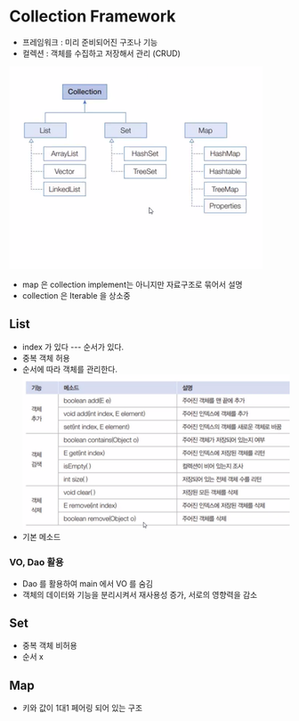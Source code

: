 # Collection Framework

- 프레임워크 : 미리 준비되어진 구조나 기능
- 컬렉션 : 객체를 수집하고 저장해서 관리 (CRUD)

![img.png](../../picture/collection01.png)
- map 은 collection implement는 아니지만 자료구조로 묶어서 설명
- collection 은 Iterable<E> 을 상소중

## List

- index 가 있다 --- 순서가 있다.
- 중복 객체 허용
- 순서에 따라 객체를 관리한다.
![img.png](../../picture/list01.png)
- 기본 메소드

### VO, Dao 활용
- Dao 를 활용하여 main 에서 VO 를 숨김
- 객체의 데이터와 기능을 분리시켜서 재사용성 증가, 서로의 영향력을 감소


## Set

- 중복 객체 비허용 
- 순서 x


## Map

- 키와 값이 1대1 페어링 되어 있는 구조


